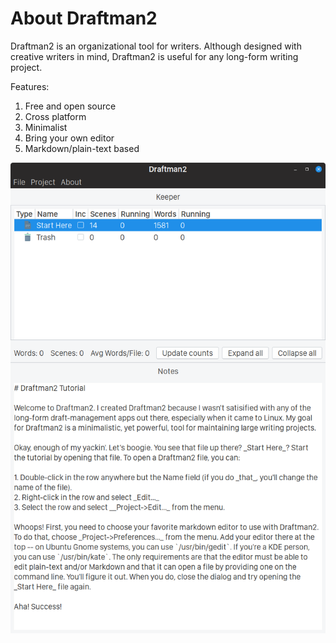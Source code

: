 # About Draftman2

Draftman2 is an organizational tool for writers. Although designed with creative writers in mind, Draftman2 is useful for any long-form writing project.

Features:

1. Free and open source
2. Cross platform
3. Minimalist
4. Bring your own editor
5. Markdown/plain-text based

![The Draftman2 App Window](images/draftman2_appwindow.png)

